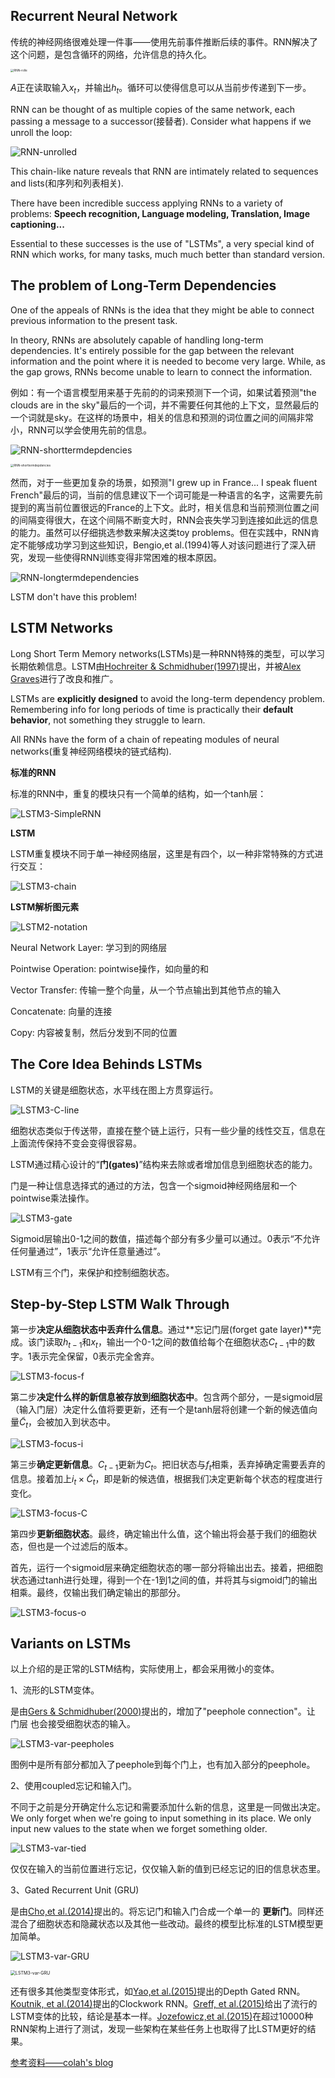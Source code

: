 ## Recurrent Neural Network

传统的神经网络很难处理一件事——使用先前事件推断后续的事件。RNN解决了这个问题，是包含循环的网络，允许信息的持久化。

<img src="/papers_notes/LSTM网络理解/RNN-rolled.png" alt="RNN-rolle" style="zoom:33%" />

$A$正在读取输入$x_t$，并输出$h_t$。循环可以使得信息可以从当前步传递到下一步。

RNN can be thought of as multiple copies of the same network, each passing a message to a successor(接替者). Consider what happens if we unroll the loop:

![RNN-unrolled](/LSTM网络理解/RNN-unrolled.png)

This chain-like nature reveals that RNN are intimately related to sequences and lists(和序列和列表相关). 

There have been incredible success applying RNNs to a variety of problems: **Speech recognition, Language modeling, Translation, Image captioning...**

Essential to these successes is the use of "LSTMs", a very special kind of RNN which works, for many tasks, much much better than standard version.

## The problem of Long-Term Dependencies

One of the appeals of RNNs is the idea that they might be able to connect previous information to the present task.

In theory, RNNs are absolutely capable of handling  long-term dependencies. It's entirely possible for the gap between the relevant information and the point where it is needed to become very large. While, as the gap grows, RNNs become unable to learn to connect the information.

例如：有一个语言模型用来基于先前的的词来预测下一个词，如果试着预测"the clouds are in the sky"最后的一个词，并不需要任何其他的上下文，显然最后的一个词就是sky。在这样的场景中，相关的信息和预测的词位置之间的间隔非常小，RNN可以学会使用先前的信息。

![RNN-shorttermdepdencies](/LSTM网络理解/RNN-shorttermdepdencies.png)

<img src="/mypages/papers_notes/LSTM网络理解/RNN-shorttermdepdencies.png" title="RNN-shorttermdepdencies" style="zoom:33%;" />

然而，对于一些更加复杂的场景，如预测"I grew up in France... I speak fluent French"最后的词，当前的信息建议下一个词可能是一种语言的名字，这需要先前提到的离当前位置很远的France的上下文。此时，相关信息和当前预测位置之间的间隔变得很大，在这个间隔不断变大时，RNN会丧失学习到连接如此远的信息的能力。虽然可以仔细挑选参数来解决这类toy problems。但在实践中，RNN肯定不能够成功学习到这些知识，Bengio,et al.(1994)等人对该问题进行了深入研究，发现一些使得RNN训练变得非常困难的根本原因。

![RNN-longtermdependencies](/LSTM网络理解/RNN-longtermdependencies.png)

LSTM don't have this problem!

## LSTM Networks

Long Short Term Memory networks(LSTMs)是一种RNN特殊的类型，可以学习长期依赖信息。LSTM由[Hochreiter & Schmidhuber(1997)](http://deeplearning.cs.cmu.edu/pdfs/Hochreiter97_lstm.pdf)提出，并被[Alex Graves](https://scholar.google.com/citations?user=DaFHynwAAAAJ&hl=en)进行了改良和推广。

LSTMs are **explicitly designed** to avoid the long-term dependency problem. Remembering info for long periods of time is practically their **default behavior**, not something they struggle to learn.

All RNNs have the form of a chain of repeating modules of neural networks(重复神经网络模块的链式结构). 

**标准的RNN**

标准的RNN中，重复的模块只有一个简单的结构，如一个tanh层：

![LSTM3-SimpleRNN](/LSTM网络理解/LSTM3-SimpleRNN.png)

**LSTM**

LSTM重复模块不同于单一神经网络层，这里是有四个，以一种非常特殊的方式进行交互：

![LSTM3-chain](/LSTM网络理解/LSTM3-chain.png)

**LSTM解析图元素**

![LSTM2-notation](/LSTM网络理解/LSTM2-notation.png)

Neural Network Layer: 学习到的网络层

Pointwise Operation: pointwise操作，如向量的和

Vector Transfer: 传输一整个向量，从一个节点输出到其他节点的输入

Concatenate: 向量的连接

Copy: 内容被复制，然后分发到不同的位置

## The Core Idea Behinds LSTMs

LSTM的关键是细胞状态，水平线在图上方贯穿运行。

![LSTM3-C-line](/LSTM网络理解/LSTM3-C-line.png)

细胞状态类似于传送带，直接在整个链上运行，只有一些少量的线性交互，信息在上面流传保持不变会变得很容易。

LSTM通过精心设计的“**门(gates)**”结构来去除或者增加信息到细胞状态的能力。

门是一种让信息选择式的通过的方法，包含一个sigmoid神经网络层和一个pointwise乘法操作。

![LSTM3-gate](/LSTM网络理解/LSTM3-gate.png)

Sigmoid层输出0-1之间的数值，描述每个部分有多少量可以通过。0表示“不允许任何量通过”，1表示“允许任意量通过”。

LSTM有三个门，来保护和控制细胞状态。

## Step-by-Step LSTM Walk Through

第一步**决定从细胞状态中丢弃什么信息**。通过**忘记门层(forget gate layer)**完成。该门读取$h_{t-1}$和$x_t$，输出一个0-1之间的数值给每个在细胞状态$C_{t-1}$中的数字。1表示完全保留，0表示完全舍弃。

![LSTM3-focus-f](/LSTM网络理解/LSTM3-focus-f.png)

第二步**决定什么样的新信息被存放到细胞状态中**。包含两个部分，一是sigmoid层（输入门层）决定什么值将要更新，还有一个是tanh层将创建一个新的候选值向量$\tilde{C}_t$，会被加入到状态中。

![LSTM3-focus-i](/LSTM网络理解/LSTM3-focus-i.png)

第三步**确定更新信息**。$C_{t-1}$更新为$C_t$。把旧状态与$f_t$相乘，丢弃掉确定需要丢弃的信息。接着加上$i_t \times \tilde{C}_t$，即是新的候选值，根据我们决定更新每个状态的程度进行变化。

![LSTM3-focus-C](/LSTM网络理解/LSTM3-focus-C.png)

第四步**更新细胞状态**。最终，确定输出什么值，这个输出将会基于我们的细胞状态，但也是一个过滤后的版本。

首先，运行一个sigmoid层来确定细胞状态的哪一部分将输出出去。接着，把细胞状态通过tanh进行处理，得到一个在-1到1之间的值，并将其与sigmoid门的输出相乘。最终，仅输出我们确定输出的那部分。

![LSTM3-focus-o](/LSTM网络理解/LSTM3-focus-o.png)

## Variants on LSTMs

以上介绍的是正常的LSTM结构，实际使用上，都会采用微小的变体。

1、流形的LSTM变体。

是由[Gers & Schmidhuber(2000)](ftp://ftp.idsia.ch/pub/juergen/TimeCount-IJCNN2000.pdf)提出的，增加了"peephole connection"。让 门层 也会接受细胞状态的输入。

![LSTM3-var-peepholes](/LSTM网络理解/LSTM3-var-peepholes.png)

图例中是所有部分都加入了peephole到每个门上，也有加入部分的peephole。

2、使用coupled忘记和输入门。

不同于之前是分开确定什么忘记和需要添加什么新的信息，这里是一同做出决定。We only forget when we're going to input something in its place. We only input new values to the state when we forget something older.

![LSTM3-var-tied](/LSTM网络理解/LSTM3-var-tied.png)

仅仅在输入的当前位置进行忘记，仅仅输入新的值到已经忘记的旧的信息状态里。

3、Gated Recurrent Unit (GRU)

是由[Cho,et al.(2014)](http://arxiv.org/pdf/1406.1078v3.pdf)提出的。将忘记门和输入门合成一个单一的 **更新门**。同样还混合了细胞状态和隐藏状态以及其他一些改动。最终的模型比标准的LSTM模型更加简单。

![LSTM3-var-GRU](/LSTM网络理解/LSTM3-var-GRU.png)

<img src="/mypages/papers_notes/LSTM网络理解/LSTM3-var-GRU.png" title="LSTM3-var-GRU" style="zoom:50%;" />

还有很多其他类型变体形式，如[Yao,et al.(2015)](http://arxiv.org/pdf/1508.03790v2.pdf)提出的Depth Gated RNN。[Koutnik, et al.(2014)](http://arxiv.org/pdf/1402.3511v1.pdf)提出的Clockwork RNN。[Greff, et al.(2015)](http://arxiv.org/pdf/1503.04069.pdf)给出了流行的LSTM变体的比较，结论是基本一样。[Jozefowicz,et al.(2015)](http://jmlr.org/proceedings/papers/v37/jozefowicz15.pdf)在超过10000种RNN架构上进行了测试，发现一些架构在某些任务上也取得了比LSTM更好的结果。

[参考资料——colah's blog](http://colah.github.io/posts/2015-08-Understanding-LSTMs/)

